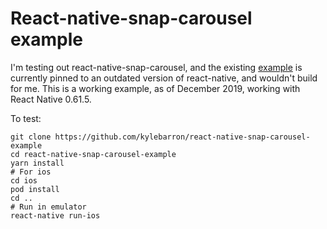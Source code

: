 # React-native-snap-carousel example

I'm testing out react-native-snap-carousel, and the existing
[example](https://github.com/archriss/react-native-snap-carousel/tree/master/example)
is currently pinned to an outdated version of react-native, and wouldn't build
for me. This is a working example, as of December 2019, working with React
Native 0.61.5.

To test:
```
git clone https://github.com/kylebarron/react-native-snap-carousel-example
cd react-native-snap-carousel-example
yarn install
# For ios
cd ios
pod install
cd ..
# Run in emulator
react-native run-ios
```